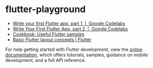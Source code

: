 # flutter-playground

- [Write your first Flutter app, part 1  |  Google Codelabs](https://codelabs.developers.google.com/codelabs/first-flutter-app-pt1)
- [Write Your First Flutter App, part 2  |  Google Codelabs](https://codelabs.developers.google.com/codelabs/first-flutter-app-pt2)
- [Cookbook: Useful Flutter samples](https://docs.flutter.dev/cookbook)
- [Basic Flutter layout concepts | Flutter](https://docs.flutter.dev/codelabs/layout-basics)

For help getting started with Flutter development, view the
[online documentation](https://docs.flutter.dev/), which offers tutorials,
samples, guidance on mobile development, and a full API reference.
